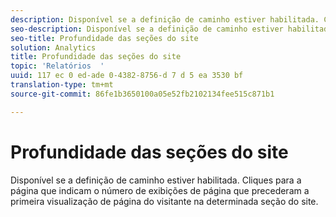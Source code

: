 ```yaml
---
description: Disponível se a definição de caminho estiver habilitada. Cliques para a página que indicam o número de exibições de página que precederam a primeira visualização de página do visitante na determinada seção do site.
seo-description: Disponível se a definição de caminho estiver habilitada. Cliques para a página que indicam o número de exibições de página que precederam a primeira visualização de página do visitante na determinada seção do site.
seo-title: Profundidade das seções do site
solution: Analytics
title: Profundidade das seções do site
topic: 'Relatórios  '
uuid: 117 ec 0 ed-ade 0-4382-8756-d 7 d 5 ea 3530 bf
translation-type: tm+mt
source-git-commit: 86fe1b3650100a05e52fb2102134fee515c871b1

---
```



# Profundidade das seções do site

Disponível se a definição de caminho estiver habilitada. Cliques para a página que indicam o número de exibições de página que precederam a primeira visualização de página do visitante na determinada seção do site.

